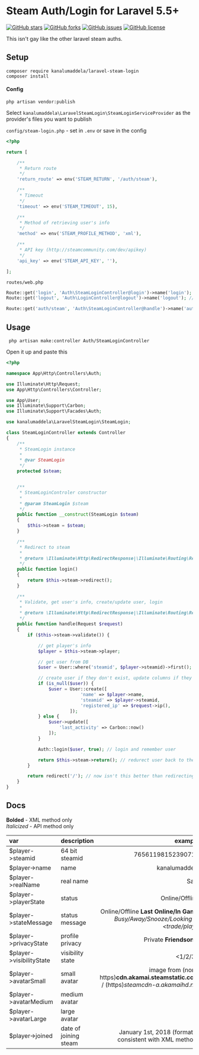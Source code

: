 # Steam Auth/Login for Laravel 5.5+

[![GitHub stars](https://img.shields.io/github/stars/kanalumaddela/laravel-steam-login.svg?style=flat-square)](https://github.com/kanalumaddela/laravel-steam-login/stargazers)
[![GitHub forks](https://img.shields.io/github/forks/kanalumaddela/laravel-steam-login.svg?style=flat-square)](https://github.com/kanalumaddela/laravel-steam-login/network)
[![GitHub issues](https://img.shields.io/github/issues/kanalumaddela/laravel-steam-login.svg?style=flat-square)](https://github.com/kanalumaddela/laravel-steam-login/issues)
[![GitHub license](https://img.shields.io/github/license/kanalumaddela/laravel-steam-login.svg?style=flat-square)](https://github.com/kanalumaddela/laravel-steam-login/blob/master/LICENSE)

This isn't gay like the other laravel steam auths.

## Setup

```
composer require kanalumaddela/laravel-steam-login
composer install
```

#### Config
```
php artisan vendor:publish
```
Select `kanalumaddela\LaravelSteamLogin\SteamLoginServiceProvider` as the provider's files you want to publish

`config/steam-login.php` - set in `.env` or save in the config
```php
<?php

return [

	/**
	 * Return route
	 */
	'return_route' => env('STEAM_RETURN', '/auth/steam'),

	/**
	 * Timeout
	 */
	'timeout' => env('STEAM_TIMEOUT', 15),

	/**
	 * Method of retrieving user's info
	 */
	'method' => env('STEAM_PROFILE_METHOD', 'xml'),

	/**
	 * API key (http://steamcommunity.com/dev/apikey)
	 */
	'api_key' => env('STEAM_API_KEY', ''),

];
```

`routes/web.php`
```php
Route::get('login', 'Auth\SteamLoginController@login')->name('login');
Route::get('logout', 'Auth\LoginController@logout')->name('logout'); // laravel's default logout

Route::get('auth/steam', 'Auth\SteamLoginController@handle')->name('auth.steam');
```

## Usage

```
 php artisan make:controller Auth/SteamLoginController
```
Open it up and paste this
```php
<?php

namespace App\Http\Controllers\Auth;

use Illuminate\Http\Request;
use App\Http\Controllers\Controller;

use App\User;
use Illuminate\Support\Carbon;
use Illuminate\Support\Facades\Auth;

use kanalumaddela\LaravelSteamLogin\SteamLogin;

class SteamLoginController extends Controller
{
    /**
     * SteamLogin instance
     *
     * @var SteamLogin
     */
    protected $steam;


    /**
     * SteamLoginControler constructor
     *
     * @param SteamLogin $steam
     */
    public function __construct(SteamLogin $steam)
    {
        $this->steam = $steam;
    }

    /**
     * Redirect to steam
     *
     * @return \Illuminate\Http\RedirectResponse|\Illuminate\Routing\Redirector
     */
    public function login()
    {
        return $this->steam->redirect();
    }

    /**
     * Validate, get user's info, create/update user, login
     *
     * @return \Illuminate\Http\RedirectResponse|\Illuminate\Routing\Redirector
     */
    public function handle(Request $request)
    {
        if ($this->steam->validate()) {

            // get player's info
            $player = $this->steam->player;

            // get user from DB
            $user = User::where('steamid', $player->steamid)->first();

            // create user if they don't exist, update columns if they do, you choose how you want to do this
            if (is_null($user)) {
                $user = User::create([
                            'name' => $player->name,
                            'steamid' => $player->steamid,
                            'registered_ip' => $request->ip(),
                        ]);
            } else {
                $user->update([
                    'last_activity' => Carbon::now()
                ]);
            }

            Auth::login($user, true); // login and remember user

            return $this->steam->return(); // redurect user back to the page they were on
        }

        return redirect('/'); // now isn't this better than redirecting the user BACK to steam *cough*
    }
}
```

## Docs


**Bolded** - XML method only  
*Italicized* - API method only

| var                      | description           | example |
| :-------                 | :--------------       | ---: |
| $player->steamid         | 64 bit steamid        | 76561198152390718 |
| $player->name            | name                  | kanalumaddela |
| $player->realName        | real name             | Sam |
| $player->playerState     | status                | Online/Offline |
| $player->stateMessage    | status message        | Online/Offline **Last Online/In Game <game>** *Busy/Away/Snooze/Looking to <trade/play>* |
| $player->privacyState    | profile privacy       | Private **Friendsonly** |
| $player->visibilityState | visibility state      | <1/2/3> |
| $player->avatarSmall     | small avatar          | image from (non-https)**cdn.akamai.steamstatic.com** / (https)*steamcdn-a.akamaihd.net*|
| $player->avatarMedium    | medium avatar         | ^ |
| $player->avatarLarge     | large avatar          | ^ |
| $player->joined          | date of joining steam | January 1st, 2018 (format is consistent with XML method) |
